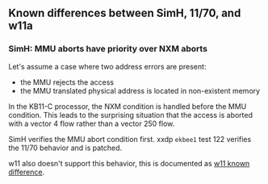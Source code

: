 ## Known differences between SimH, 11/70, and w11a

### SimH: MMU aborts have priority over NXM aborts

Let's assume a case where two address errors are present:
- the MMU rejects the access
- the MMU translated physical address is located in non-existent memory

In the KB11-C processor, the NXM condition is handled before the MMU condition.
This leads to the surprising situation that the access is aborted with a
vector 4 flow rather than a vector 250 flow.

SimH verifies the MMU abort condition first. xxdp `ekbee1` test 122 verifies
the 11/70 behavior and is patched.

w11 also doesn't support this behavior, this is documented as
[w11 known difference](w11a_diff_70_mmu_nxm_prio.md).
